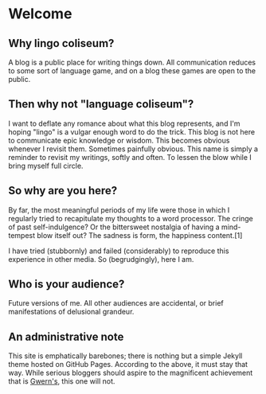 # Welcome

## Why lingo coliseum?
A blog is a public place for writing things down.
All communication reduces to some sort of language game, and on a blog these games are open to the public.

## Then why not "language coliseum"?
I want to deflate any romance about what this blog represents, and I'm hoping "lingo" is a vulgar enough word to do the trick.
This blog is not here to communicate epic knowledge or wisdom.
This becomes obvious whenever I revisit them. Sometimes painfully obvious.
This name is simply a reminder to revisit my writings, softly and often. To lessen the blow while I bring myself full circle.

## So why are you here?
By far, the most meaningful periods of my life were those in which I regularly tried to recapitulate my thoughts to a word processor.
The cringe of past self-indulgence?
Or the bittersweet nostalgia of having a mind-tempest blow itself out?
The sadness is form, the happiness content.[1]

I have tried (stubbornly) and failed (considerably) to reproduce this experience in other media.
So (begrudgingly), here I am.

## Who is your audience?
Future versions of me. All other audiences are accidental, or brief manifestations of delusional grandeur.

## An administrative note
This site is emphatically barebones; there is nothing but a simple Jekyll theme hosted on GitHub Pages. According to the above, it must stay that way. While serious bloggers should aspire to the magnificent achievement that is [Gwern's](https://www.gwern.net/), this one will not.
